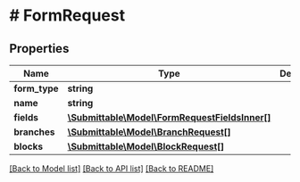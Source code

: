 # # FormRequest

## Properties

Name | Type | Description | Notes
------------ | ------------- | ------------- | -------------
**form_type** | **string** |  |
**name** | **string** |  |
**fields** | [**\Submittable\Model\FormRequestFieldsInner[]**](FormRequestFieldsInner.md) |  | [optional]
**branches** | [**\Submittable\Model\BranchRequest[]**](BranchRequest.md) |  | [optional]
**blocks** | [**\Submittable\Model\BlockRequest[]**](BlockRequest.md) |  | [optional]

[[Back to Model list]](../../README.md#models) [[Back to API list]](../../README.md#endpoints) [[Back to README]](../../README.md)
